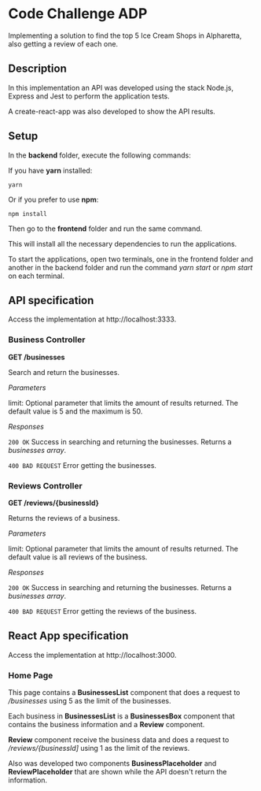 # Code Challenge ADP

Implementing a solution to find the top 5 Ice Cream Shops in Alpharetta, also getting a review of each one.

## Description

In this implementation an API was developed using the stack Node.js, Express and Jest to perform the application tests.

A create-react-app was also developed to show the API results.

## Setup

In the __backend__ folder, execute the following commands:

If you have __yarn__ installed:
```
yarn
```

Or if you prefer to use __npm__:
```
npm install
```

Then go to the __frontend__ folder and run the same command.

This will install all the necessary dependencies to run the applications.

To start the applications, open two terminals, one in the frontend folder and another in the backend folder and run the command _yarn start_ or _npm start_ on each terminal.

## API specification

Access the implementation at http://localhost:3333.

### Business Controller

__GET /businesses__

Search and return the businesses.

_Parameters_

limit: Optional parameter that limits the amount of results returned. The default value is 5 and the maximum is 50.

_Responses_

`200 OK` Success in searching and returning the businesses. Returns a _businesses array_.

`400 BAD REQUEST` Error getting the businesses.

### Reviews Controller

__GET /reviews/{businessId}__

Returns the reviews of a business.

_Parameters_

limit: Optional parameter that limits the amount of results returned. The default value is all reviews of the business.

_Responses_

`200 OK` Success in searching and returning the businesses. Returns a _businesses array_.

`400 BAD REQUEST` Error getting the reviews of the business.

## React App specification

Access the implementation at http://localhost:3000.

### Home Page

This page contains a __BusinessesList__ component that does a request to _/businesses_ using 5 as the limit of the businesses. 

Each business in __BusinessesList__ is a __BusinessesBox__ component that contains the business information and a __Review__ component.

__Review__ component receive the business data and does a request to _/reviews/{businessId]_ using 1 as the limit of the reviews.

Also was developed two components __BusinessPlaceholder__ and __ReviewPlaceholder__ that are shown while the API doesn't return the information.
